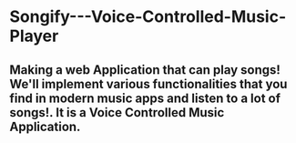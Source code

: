# Songify---Voice-Controlled-Music-Player

## Making a web Application that can play songs! We'll implement various functionalities that you find in modern music apps and listen to a lot of songs!. It is a Voice Controlled Music Application.
